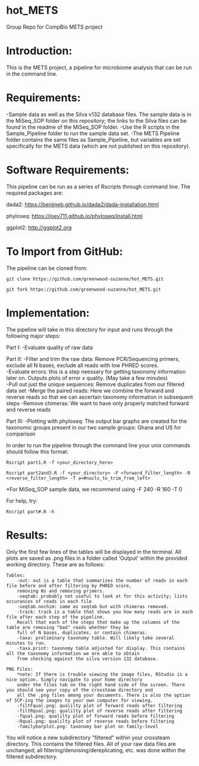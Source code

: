 # hot_METS
Group Repo for CompBio METS project

# Introduction:
  This is the METS project, a pipeline for microbiome analysis that can be run in the command line. 
  
  
  # Requirements:
  -Sample data as well as the Silva v132 database files. 
  The sample data is in the MiSeq_SOP folder on this repository; the links to the Silva files can be found in the readme of the MiSeq_SOP folder.
  -Use the R scripts in the Sample_Pipeline folder to run the sample data set.
  -The METS Pipeline folder contains the same files as Sample_Pipeline, but variables are set specifically for the METS data (which are not published on this repository).
  
          
# Software Requirements:
This pipeline can be run as a series of Rscripts through command line. The required packages are:

 dada2: https://benjjneb.github.io/dada2/dada-installation.html
	
phyloseq: https://joey711.github.io/phyloseq/install.html 

ggplot2: http://ggplot2.org 
	

# To Import from GitHub:
The pipeline can be cloned from:

	git clone https://github.com/greenwood-suzanne/hot_METS.git

	git fork https://github.com/greenwood-suzanne/hot_METS.git

  
# Implementation:
   The pipeline will take in this directory for input and runs through the following major steps:
   
   Part I:
   -Evaluate quality of raw data
   
   Part II:
   -Filter and trim the raw data: Remove PCR/Sequencing primers, exclude all N bases, exclude all reads with low PHRED scores.  
   -Evaluate errors: this is a step neessary for getting taxonomy information later on. Outputs plots of error x quality. 
      (May take a few minutes)  
   -Pull out just the unique sequences: Remove duplicates from our filtered data set
   -Merge the paired reads: Here we combine the forward and reverse reads so that we can ascertain taxonomy information 
      in subsequent steps
   -Remove chimeras: We want to have only properly matched forward and reverse reads 
   
   Part III:
   -Plotting with phyloseq:  The output bar graphs are created for the taxonomic groups present in our
      two sample groups: Ghana and US for comparison

In order to run the pipeline through the command line your unix commands should follow this format:
 	
	Rscript part1.R -f <your_directory_here>

 	Rscript part2and3.R -f <your_directory> -F <forward_filter_length> -R <reverse_filter_length> -T a<#nucls_to_trim_from_left>
	
*For MiSeq_SOP sample data, we recommend using -F 240 -R 160 -T 0

For help, try:
	
	Rscript part#.R -h


# Results:																						
Only the first few lines of the tables will be displayed in the terminal. All plots are saved as .png files in a folder called 'Output' within the provided working directory. These are as follows:

	Tables:
		-out: out is a table that summarizes the number of reads in each file before and after filtering by PHRED score, 
		removing Ns and removing primers.
		-seqtab: probably not useful to look at for this activity; lists occurances of reads in each file
		-seqtab.nochim: same as seqtab but with chimeras removed. 
		-track: track is a table that shows you how many reads are in each file after each step of the pipeline. 
		Recall that each of the steps that make up the columns of the table are removing "bad" reads whether they be
		full of N bases, duplicates, or contain chimeras.
		-taxa: preliminary taxonomy table. Will likely take several minutes to run.
		-taxa.print: taxonomy table adjusted for display. This contains all the taxonomy information we are able to obtain
		from checking against the silva version 132 database.
					
	PNG Files:
		*note: If there is trouble viewing the image files, RStudio is a nice option. Simply navigate to your home directory 
		under the files tab on the right hand side of the screen. There you should see your copy of the crossteam directory and
		all the .png files among your documents. There is also the option of SCP-ing the images to your own computer for viewing.
		-filtFqual.png: qualilty plot of forward reads after filtering
		-filtRqual.png: qualilty plot of reverse reads after filtering
		-fqual.png: qualilty plot of forward reads before filtering
		-Rqual.png: qualilty plot of reverse reads before filtering
		-familybarplot.png: taxonomy bar plot on family-level
			
You will notice a new subdirectory "filtered" within your crossteam directory. This contains the filtered files. 
All of your raw data files are unchanged; all filtering/denoising/dereplicating, etc. was done within the filtered subdirectory.
